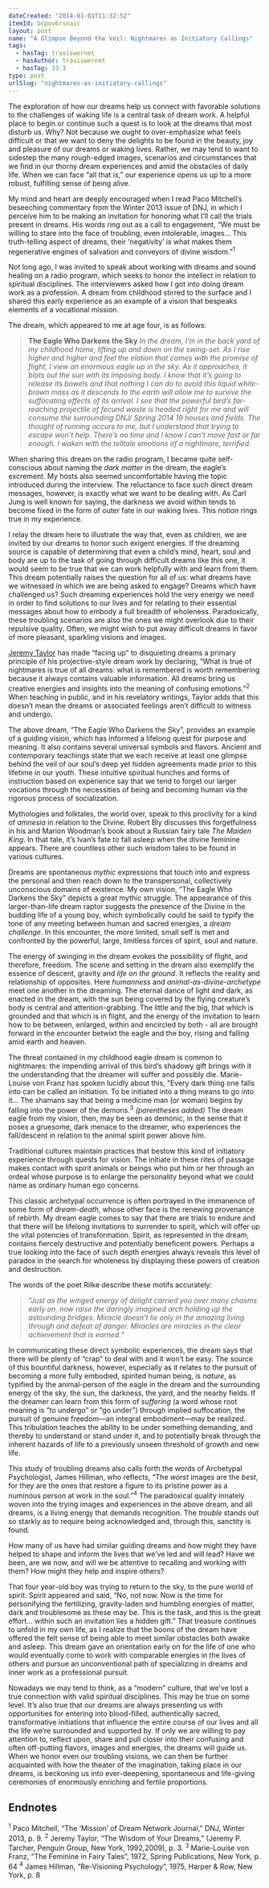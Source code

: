 ```yaml
---
dateCreated: "2014-01-01T11:32:52"
itemId: bcpov6rsnaic
layout: post
name: "A Glimpse Beyond the Veil: Nightmares as Initiatory Callings"
tags:
  - hasTag: traviswernet
  - hasAuthor: traviswernet
  - hasTag: 33.1
type: post
urlSlug: "nightmares-as-initiatory-callings"
---
```


The exploration of how our dreams help us connect with favorable solutions to the challenges of waking life is a central task of dream work. A helpful place to begin or continue such a quest is to look at the dreams that most disturb us. Why? Not because we ought to over-emphasize what feels difficult or that we want to deny the delights to be found in the beauty, joy and pleasure of our dreams or waking lives. Rather, we may tend to want to sidestep the many rough-edged images, scenarios and circumstances that we find in our thorny dream experiences and amid the obstacles of daily life. When we can face “all that is,” our experience opens us up to a more robust, fulfilling sense of being alive.

My mind and heart are deeply encouraged when I read Paco Mitchell’s beseeching commentary from the Winter 2013 issue of DNJ, in which I perceive him to be making an invitation for honoring what I’ll call the trials present in dreams. His words ring out as a call to engagement, “We must be willing to stare into the face of troubling, even intolerable, images… This truth-telling aspect of dreams, their ‘negativity’ is what makes them regenerative engines of salvation and conveyors of divine wisdom.”<sup>1</sup>

Not long ago, I was invited to speak about working with dreams and sound healing on a radio program, which seeks to honor the intellect in relation to spiritual disciplines. The interviewers asked how I got into doing dream work as a profession. A dream from childhood stirred to the surface and I shared this early experience as an example of a vision that bespeaks elements of a vocational mission.

The dream, which appeared to me at age four, is as follows:

> **The Eagle Who Darkens the Sky** 
> *In the dream, I’m in the back yard of my childhood home, lifting up and down on the swing-set. As I rise higher and higher and feel the elation that comes with the promise of flight, I view an enormous eagle up in the sky. As it approaches, it blots out the sun with its imposing body. I know that it’s going to release its bowels and that nothing I can do to avoid this liquid white-brown mass as it descends to the earth will allow me to survive the suffocating effects of its arrival. I see that the powerful bird’s far-reaching projectile of fecund waste is headed right for me and will consume the surrounding DNJ/ Spring 2014 19 houses and fields. The thought of running occurs to me, but I understand that trying to escape won’t help. There’s no time and I know I can’t move fast or far enough. I waken with the telltale emotions of a nightmare, terrified.*

When sharing this dream on the radio program, I became quite self-conscious about naming the *dark matter* in the dream, the eagle’s excrement. My hosts also seemed uncomfortable having the topic introduced during the interview. The reluctance to face such direct dream messages, however, is exactly what we want to be dealing with. As Carl Jung is well known for saying, the darkness we avoid within tends to become fixed in the form of outer fate in our waking lives. This notion rings true in my experience.

I relay the dream here to illustrate the way that, even as children, we are invited by our dreams to honor such exigent energies. If the dreaming source is capable of determining that even a child’s mind, heart, soul and body are up to the task of going through difficult dreams like this one, it would seem to be true that we can work helpfully with and learn from them. This dream potentially raises the question for all of us: what dreams have we witnessed in which we are being asked to engage? Dreams which have challenged us? Such dreaming experiences hold the very energy we need in order to find solutions to our lives and for relating to their essential messages about how to embody a full breadth of wholeness. Paradoxically, these troubling scenarios are also the ones we might overlook due to their repulsive quality. Often, we might wish to put away difficult dreams in favor of more pleasant, sparkling visions and images.

[Jeremy Taylor](../@jeremytaylor) has made “facing up” to disquieting dreams a primary principle of his projective-style dream work by declaring, “What is true of nightmares is true of all dreams: what is remembered is worth remembering because it always contains valuable information. All dreams bring us creative energies and insights into the meaning of confusing emotions.”<sup>2</sup> When teaching in public, and in his revelatory writings, Taylor adds that this doesn’t mean the dreams or associated feelings aren’t difficult to witness and undergo.

The above dream, “The Eagle Who Darkens the Sky”, provides an example of a guiding vision, which has informed a lifelong quest for purpose and meaning. It also contains several universal symbols and flavors. Ancient and contemporary teachings state that we each receive at least one glimpse behind the veil of our soul’s deep yet hidden agreements made prior to this lifetime in our youth. These intuitive spiritual hunches and forms of instruction based on experience say that we tend to forget our larger vocations through the necessities of being and becoming human via the rigorous process of socialization.

Mythologies and folktales, the world over, speak to this proclivity for a kind of *amnesia* in relation to the Divine. Robert Bly discusses this forgetfulness in his and Marion Woodman’s book about a Russian fairy tale *The Maiden King*. In that tale, it’s Ivan’s fate to fall asleep when the divine feminine appears. There are countless other such wisdom tales to be found in various cultures.

Dreams are spontaneous *mythic* expressions that touch into and express the personal and then reach down to the transpersonal, collectively unconscious domains of existence. My own vision, “The Eagle Who Darkens the Sky” depicts a great mythic struggle. The appearance of this larger-than-life dream raptor suggests the presence of the Divine in the budding life of a young boy, which symbolically could be said to typify the tone of any meeting between human and sacred energies, a *dream challenge*. In this encounter, the more limited, small self is met and confronted by the powerful, large, limitless forces of spirit, soul and nature.

The energy of swinging in the dream evokes the possibility of flight, and therefore, freedom. The scene and setting in the dream also exemplify the essence of descent, gravity and *life on the ground*. It reflects the reality and relationship of opposites. Here *humanness* and *animal-as-divine-archetype* meet one another in the dreaming. The eternal dance of light and dark, as enacted in the dream, with the sun being covered by the flying creature’s body is central and attention-grabbing. The little and the big, that which is grounded and that which is in flight, and the energy of the invitation to learn how to be between, enlarged, within and encircled by both - all are brought forward in the encounter betwixt the eagle and the boy, rising and falling amid earth and heaven.

The threat contained in my childhood eagle dream is common to nightmares: the impending arrival of this bird’s shadowy gift brings with it the understanding that the dreamer will suffer and possibly die. Marie-Louise von Franz has spoken lucidly about this, “Every dark thing one falls into can be called an initiation. To be initiated into a thing means to go into it… The shamans say that being a medicine man (or woman) begins by falling into the power of the demons.<sup>3</sup> *(parentheses added)* The dream eagle from my vision, then, may be seen as demonic, in the sense that it poses a gruesome, dark menace to the dreamer, who experiences the fall/descent in relation to the animal spirit power above him.

Traditional cultures maintain practices that bestow this kind of initiatory experience through quests for vision. The initiate in these rites of passage makes contact with spirit animals or beings who put him or her through an ordeal whose purpose is to enlarge the personality beyond what we could name as ordinary human ego concerns.

This classic archetypal occurrence is often portrayed in the immanence of some form of *dream-death*, whose other face is the renewing provenance of rebirth. My dream eagle comes to say that there are trials to endure and that there will be lifelong invitations to surrender to spirit, which will offer up the vital potencies of transformation. Spirit, as represented in the dream, contains fiercely destructive and potentially beneficent powers. Perhaps a true looking into the face of such depth energies always reveals this level of paradox in the search for wholeness by displaying these powers of creation and destruction.

The words of the poet Rilke describe these motifs accurately:

> *“Just as the winged energy of delight carried you over many chasms early on, now raise the daringly imagined arch holding up the astounding bridges. Miracle doesn’t lie only in the amazing living through and defeat of danger. Miracles are miracles in the clear achievement that is earned.”*

In communicating these direct symbolic experiences, the dream says that there will be plenty of “crap” to deal with and it won’t be easy. The source of this bountiful darkness, however, especially as it relates to the pursuit of becoming a more fully embodied, spirited human being, is *nature*, as typified by the animal-person of the eagle in the dream and the surrounding energy of the sky, the sun, the darkness, the yard, and the nearby fields. If the dreamer can learn from this form of *suffering* (a word whose root meaning is “to undergo” or “go under”) through implied suffocation, the pursuit of genuine freedom—an integral embodiment—may be realized. This tribulation teaches the ability to be under something demanding, and thereby to understand or stand under it, and to potentially break through the inherent hazards of life to a previously unseen threshold of growth and new life.

This study of troubling dreams also calls forth the words of Archetypal Psychologist, James Hillman, who reflects, “The *worst* images are the *best*, for they are the ones that restore a figure to its pristine power as a numinous person at work in the soul.”<sup>4</sup> The paradoxical quality innately woven into the trying images and experiences in the above dream, and all dreams, is a living energy that demands recognition. The *trouble* stands out so starkly as to require being acknowledged and, through this, sanctity is found.

How many of us have had similar guiding dreams and how might they have helped to shape and inform the lives that we’ve led and will lead? Have we been, are we now, and will we be attentive to recalling and working with them? How might they help and inspire others?

That four year-old boy was trying to return to the sky, to the pure world of spirit. Spirit appeared and said, “No, not now. Now is the time for personifying the fertilizing, gravity-laden and humbling energies of matter, dark and troublesome as these may be. This is the task, and this is the great effort… within such an invitation lies a hidden gift.” That treasure continues to unfold in my own life, as I realize that the boons of the dream have offered the felt sense of being able to meet similar obstacles both awake and asleep. This dream gave an orientation early on for the life of one who would eventually come to work with comparable energies in the lives of others and pursue an unconventional path of specializing in dreams and inner work as a professional pursuit.

Nowadays we may tend to think, as a “modern” culture, that we’ve lost a true connection with valid spiritual disciplines. This may be true on some level. It’s also true that our dreams are always presenting us with opportunities for entering into blood-filled, authentically sacred, transformative initiations that influence the entire course of our lives and all the life we’re surrounded and supported by. If only we are willing to pay attention to, reflect upon, share and pull closer into their confusing and often off-putting flavors, images and energies, the dreams will guide us. When we honor even our troubling visions, we can then be further acquainted with how the theater of the imagination, taking place in our dreams, is beckoning us into ever-deepening, spontaneous and life-giving ceremonies of enormously enriching and fertile proportions.

## Endnotes

<sup>1</sup> Paco Mitchell, “The ‘Mission’ of Dream Network Journal,” DNJ, Winter 2013, p. 9. 
<sup>2</sup> Jeremy Taylor, “The Wisdom of Your Dreams,” (Jeremy P. Tarcher, Penguin Group, New York, 1992,2009), p. 3. 
<sup>3</sup> Marie-Louise von Franz, “The Feminine in Fairy Tales”, 1972, Spring Publications, New York, p. 64 
<sup>4</sup> James Hillman, “Re-Visioning Psychology”, 1975, Harper & Row, New York, p. 8


